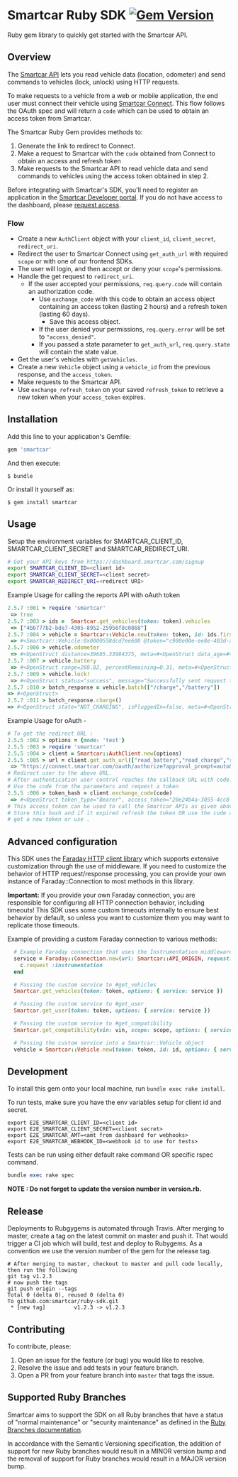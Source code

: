 
# Smartcar Ruby SDK [![Gem Version][gem-url]][gem-image]

Ruby gem library to quickly get started with the Smartcar API.

## Overview

The [Smartcar API](https://smartcar.com/docs) lets you read vehicle data
(location, odometer) and send commands to vehicles (lock, unlock) using HTTP requests.

To make requests to a vehicle from a web or mobile application, the end user
must connect their vehicle using
[Smartcar Connect](https://smartcar.com/docs/api#smartcar-connect).
This flow follows the OAuth spec and will return a `code` which can be used to
obtain an access token from Smartcar.

The Smartcar Ruby Gem provides methods to:

1. Generate the link to redirect to Connect.
2. Make a request to Smartcar with the `code` obtained from Connect to obtain an
   access and refresh token
3. Make requests to the Smartcar API to read vehicle data and send commands to
   vehicles using the access token obtained in step 2.

Before integrating with Smartcar's SDK, you'll need to register an application
in the [Smartcar Developer portal](https://developer.smartcar.com). If you do
not have access to the dashboard, please
[request access](https://smartcar.com/subscribe).

### Flow

- Create a new `AuthClient` object with your `client_id`, `client_secret`,
  `redirect_uri`.
- Redirect the user to Smartcar Connect using `get_auth_url` with required `scope` or with one
  of our frontend SDKs.
- The user will login, and then accept or deny your `scope`'s permissions.
- Handle the get request to `redirect_uri`.
  - If the user accepted your permissions, `req.query.code` will contain an
    authorization code.
    - Use `exchange_code` with this code to obtain an access object
      containing an access token (lasting 2 hours) and a refresh token
      (lasting 60 days).
      - Save this access object.
    - If the user denied your permissions, `req.query.error` will be set
      to `"access_denied"`.
    - If you passed a state parameter to `get_auth_url`, `req.query.state` will
      contain the state value.
- Get the user's vehicles with `getVehicles`.
- Create a new `Vehicle` object using a `vehicle_id` from the previous response,
  and the `access_token`.
- Make requests to the Smartcar API.
- Use `exchange_refresh_token` on your saved `refresh_token` to retrieve a new token
  when your `access_token` expires.

## Installation

Add this line to your application's Gemfile:

```ruby
gem 'smartcar'
```

And then execute:

    $ bundle

Or install it yourself as:

    $ gem install smartcar

## Usage

Setup the environment variables for SMARTCAR_CLIENT_ID, SMARTCAR_CLIENT_SECRET and SMARTCAR_REDIRECT_URI.
```bash
# Get your API keys from https://dashboard.smartcar.com/signup
export SMARTCAR_CLIENT_ID=<client id>
export SMARTCAR_CLIENT_SECRET=<client secret>
export SMARTCAR_REDIRECT_URI=<redirect URI>
```

Example Usage for calling the reports API with oAuth token
```ruby
2.5.7 :001 > require 'smartcar'
 => true
2.5.7 :003 > ids =  Smartcar.get_vehicles(token: token).vehicles
 => ["4bb777b2-bde7-4305-8952-25956f8c0868"]
2.5.7 :004 > vehicle = Smartcar::Vehicle.new(token: token, id: ids.first)
 => #<Smartcar::Vehicle:0x0000558dcd7ee608 @token="c900e00e-ee8e-403d-a7bf-f992bc0ad302", @id="e31c9de6-1332-472b-b648-5d74b05b7fda", @options={:unit_system=>"metric", :version=>"2.0"}, @unit_system="metric", @version="2.0", @service=#<Faraday::Connection:0x0000558dcd7d63f0 @parallel_manager=nil, @headers={"User-Agent"=>"Faraday v1.4.2"}, @params={}, @options=#<Faraday::RequestOptions timeout=310>, @ssl=#<Faraday::SSLOptions verify=true>, @default_parallel_manager=nil, @builder=#<Faraday::RackBuilder:0x0000558dcd7c1bf8 @adapter=Faraday::Adapter::NetHttp, @handlers=[Faraday::Request::UrlEncoded], @app=#<Faraday::Request::UrlEncoded:0x0000558dcd7af048 @app=#<Faraday::Adapter::NetHttp:0x0000558dcd7af390 @ssl_cert_store=#<OpenSSL::X509::Store:0x0000558dcd7a36a8 @verify_callback=nil, @error=nil, @error_string=nil, @chain=nil, @time=nil>, @app=#<Proc:0x0000558dcd7af278 /home/ashwinsubramanian/.rvm/gems/ruby-2.7.2/gems/faraday-1.4.2/lib/faraday/adapter.rb:37 (lambda)>, @connection_options={}, @config_block=nil>, @options={}>>, @url_prefix=#<URI::HTTPS https://api.smartcar.com/>, @proxy=nil, @manual_proxy=false>>
2.5.7 :006 > vehicle.odometer
 => #<OpenStruct distance=39685.33984375, meta=#<OpenStruct data_age=#<DateTime: 2021-06-24T22:28:39+00:00 ((2459390j,80919s,95000000n),+0s,2299161j)>, unit_system="metric", request_id="4962ba7f-5c94-48ab-9955-4e2b101c7b8a">>
2.5.7 :007 > vehicle.battery
 => #<OpenStruct range=208.82, percentRemaining=0.31, meta=#<OpenStruct data_age=#<DateTime: 2021-06-24T22:28:54+00:00 ((2459390j,80934s,855000000n),+0s,2299161j)>, unit_system="metric", request_id="a88b95ec-b10f-4fc8-979b-5d95fe40d925">, percentage_remaining=0.31>
2.5.7 :009 > vehicle.lock!
 => #<OpenStruct status="success", message="Successfully sent request to vehicle", meta=#<OpenStruct request_id="0c90918f-a9cc-405c-839f-7d9b70e249c4">>
2.5.7 :010 > batch_response = vehicle.batch(["/charge","/battery"])
=> #<OpenStruct>
2.5.7 :011 > batch_response.charge()
=> #<OpenStruct state="NOT_CHARGING", isPluggedIn=false, meta=#<OpenStruct data_age=#<DateTime: 2021-06-24T22:30:20+00:00 ((2459390j,81020s,892000000n),+0s,2299161j)>, request_id="29a66280-8685-4a57-9733-daa3dfb9970f">, is_plugged_in?=false>
```

Example Usage for oAuth -
```ruby
# To get the redirect URL :
2.5.5 :002 > options = {mode: 'test'}
2.5.5 :003 > require 'smartcar'
2.5.5 :004 > client = Smartcar::AuthClient.new(options)
2.5.5 :005 > url = client.get_auth_url(["read_battery","read_charge","read_fuel","read_location","control_security","read_odometer","read_tires","read_vin","read_vehicle_info"], {flags: ["country:DE"]})
 => "https://connect.smartcar.com/oauth/authorize?approval_prompt=auto&client_id=<client id>&mode=test&redirect_uri=http%3A%2F%2Flocalhost%3A8000%2Fcallback&response_type=code&scope=read_battery+read_charge+read_fuel+read_location+control_security+read_odometer+read_tires+read_vin+read_vehicle_info&flags=country%3ADE"
# Redirect user to the above URL.
# After authentication user control reaches the callback URL with code.
# Use the code from the parameters and request a token
2.5.5 :006 > token_hash = client.exchange_code(code)
 => #<OpenStruct token_type="Bearer", access_token="20e24b4a-3055-4cc8-9cf3-2b3c5afba3e6", refresh_token="cf89c62e-7b36-4e13-a9df-d9c2a5296280", expires_at=1624581588>
# This access_token can be used to call the Smartcar APIs as given above.
# Store this hash and if it expired refresh the token OR use the code again to
# get a new token or use .
```

## Advanced configuration

This SDK uses the [Faraday HTTP client library](https://lostisland.github.io/faraday/) which supports extensive customization through the use of middleware. If you need to customize the behavior of HTTP request/response processing, you can provide your own instance of Faraday::Connection to most methods in this library.

**Important:** If you provide your own Faraday connection, you are responsible for configuring all HTTP connection behavior, including timeouts! This SDK uses some custom timeouts internally to ensure best behavior by default, so unless you want to customize them you may want to replicate those timeouts.

Example of providing a custom Faraday connection to various methods:
```ruby
  # Example Faraday connection that uses the Instrumentation middleware
  service = Faraday::Connection.new(url: Smartcar::API_ORIGIN, request: { timeout: Smartcar::DEFAULT_REQUEST_TIMEOUT }) do |c|
    c.request :instrumentation
  end

  # Passing the custom service to #get_vehicles
  Smartcar.get_vehicles(token: token, options: { service: service })

  # Passing the custom service to #get_user
  Smartcar.get_user(token: token, options: { service: service })

  # Passing the custom service to #get_compatibility
  Smartcar.get_compatibility(vin: vin, scope: scope, options: { service: service })

  # Passing the custom service into a Smartcar::Vehicle object
  vehicle = Smartcar::Vehicle.new(token: token, id: id, options: { service: service })
```

## Development

To install this gem onto your local machine, run `bundle exec rake install`.

To run tests, make sure you have the env variables setup for client id and secret.
```shell
export E2E_SMARTCAR_CLIENT_ID=<client id>
export E2E_SMARTCAR_CLIENT_SECRET=<client secret>
export E2E_SMARTCAR_AMT=<amt from dashboard for webhooks>
export E2E_SMARTCAR_WEBHOOK_ID=<webhook id to use for tests>
```

Tests can be run using either default rake command OR specific rspec command.
```ruby
bundle exec rake spec
```

**NOTE : Do not forget to update the version number in version.rb.**

## Release

Deployments to Rubgygems is automated through Travis. After merging to master, create a tag on the latest commit on master and push it. That would trigger a CI job which will build, test and deploy to Rubygems. As a convention we use the version number of the gem for the release tag.

```
# After merging to master, checkout to master and pull code locally, then run the following
git tag v1.2.3
# now push the tags
git push origin --tags
Total 0 (delta 0), reused 0 (delta 0)
To github.com:smartcar/ruby-sdk.git
 * [new tag]         v1.2.3 -> v1.2.3
```


## Contributing

To contribute, please:

1. Open an issue for the feature (or bug) you would like to resolve.
2. Resolve the issue and add tests in your feature branch.
3. Open a PR from your feature branch into `master` that tags the issue.

[gem-image]: https://badge.fury.io/rb/smartcar
[gem-url]: https://badge.fury.io/rb/smartcar.svg

## Supported Ruby Branches

Smartcar aims to support the SDK on all Ruby branches that have a status of "normal maintenance" or "security maintenance" as defined in the [Ruby Branches documentation](https://www.ruby-lang.org/en/downloads/branches/).

In accordance with the Semantic Versioning specification, the addition of support for new Ruby branches would result in a MINOR version bump and the removal of support for Ruby branches would result in a MAJOR version bump.

